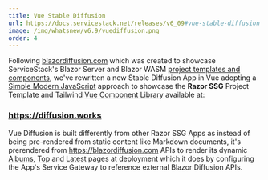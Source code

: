 ```yaml
---
title: Vue Stable Diffusion
url: https://docs.servicestack.net/releases/v6_09#vue-stable-diffusion
image: /img/whatsnew/v6.9/vuediffusion.png
order: 4
---
```


Following [blazordiffusion.com](https://blazordiffusion.com) which was created to showcase ServiceStack's
Blazor Server and Blazor WASM [project templates and components](https://servicestack.net/blazor), 
we've rewritten a new Stable Diffusion App in Vue adopting a
[Simple Modern JavaScript](https://razor-ssg.web-templates.io/posts/javascript) approach to showcase the **Razor SSG**
Project Template and Tailwind [Vue Component Library](https://docs.servicestack.net/vue/) available at:

<h3 class="not-prose text-center pb-8">
    <a class="text-4xl text-blue-600 hover:underline" href="https://diffusion.works">https://diffusion.works</a>
</h3>

Vue Diffusion is built differently from other Razor SSG Apps as instead of being pre-rendered from static content 
like Markdown documents, it's prerendered from https://blazordiffusion.com APIs to render its dynamic 
[Albums](https://diffusion.works/albums/), 
[Top](https://diffusion.works/top) and [Latest](https://diffusion.works/latest) pages at deployment which it does by 
configuring the App's Service Gateway to reference external Blazor Diffusion APIs.